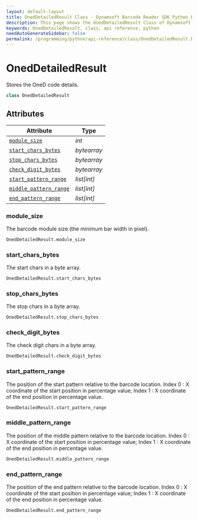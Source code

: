 ```yaml
---
layout: default-layout
title: OnedDetailedResult Class - Dynamsoft Barcode Reader SDK Python Edition API Reference
description: This page shows the OnedDetailedResult Class of Dynamsoft Barcode Reader SDK Python Edition.
keywords: OnedDetailedResult, class, api reference, python
needAutoGenerateSidebar: false
permalink: /programming/python/api-reference/class/OnedDetailedResult.html
---
```


# OnedDetailedResult
Stores the OneD code details.

```python
class OnedDetailedResult
```  

## Attributes
  
| Attribute | Type |
|---------- | ---- |
| [`module_size`](#module_size) | *int* |
| [`start_chars_bytes`](#startcharsbytes) | *bytearray* |
| [`stop_chars_bytes`](#stop_chars_bytes) | *bytearray* |
| [`check_digit_bytes`](#check_digit_bytes) | *bytearray* |
| [`start_pattern_range`](#start_pattern_range) | *list[int]*|
| [`middle_pattern_range`](#middle_pattern_range) | *list[int]*|
| [`end_pattern_range`](#end_pattern_range) | *list[int]*|


### module_size
The barcode module size (the minimum bar width in pixel).

```python
OnedDetailedResult.module_size
```

### start_chars_bytes
The start chars in a byte array.

```python
OnedDetailedResult.start_chars_bytes
```

### stop_chars_bytes
The stop chars in a byte array.

```python
OnedDetailedResult.stop_chars_bytes
```

### check_digit_bytes
The check digit chars in a byte array.

```python
OnedDetailedResult.check_digit_bytes
```

### start_pattern_range
The position of the start pattern relative to the barcode location. Index 0 : X coordinate of the start position in percentage value; Index 1 : X coordinate of the end position in percentage value.

```python
OnedDetailedResult.start_pattern_range
```

### middle_pattern_range
The position of the middle pattern relative to the barcode location. Index 0 : X coordinate of the start position in percentage value; Index 1 : X coordinate of the end position in percentage value.

```python
OnedDetailedResult.middle_pattern_range
```

### end_pattern_range
The position of the end pattern relative to the barcode location. Index 0 : X coordinate of the start position in percentage value; Index 1 : X coordinate of the end position in percentage value. 

```python
OnedDetailedResult.end_pattern_range
```